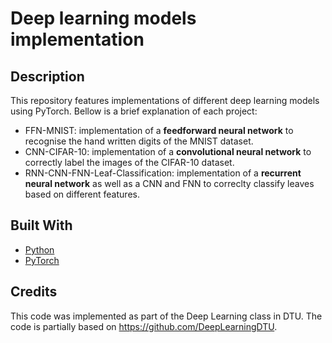 # Deep learning models implementation

## Description

This repository features implementations of different deep learning models using PyTorch. Bellow is a brief explanation of each project:

- FFN-MNIST: implementation of a **feedforward neural network** to recognise the hand written digits of the MNIST dataset.
- CNN-CIFAR-10: implementation of a **convolutional neural network** to correctly label the images of the CIFAR-10 dataset.
- RNN-CNN-FNN-Leaf-Classification: implementation of a **recurrent neural network** as well as a CNN and FNN to correclty classify leaves based on different features.

## Built With

- [Python](https://www.python.org/)
- [PyTorch](https://pytorch.org/)

## Credits

This code was implemented as part of the Deep Learning class in DTU. The code is partially based on https://github.com/DeepLearningDTU.
